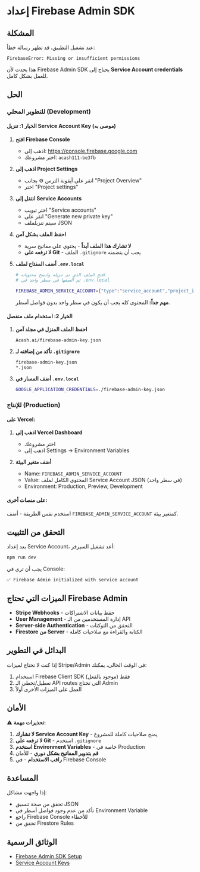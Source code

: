 # إعداد Firebase Admin SDK

## المشكلة

عند تشغيل التطبيق، قد تظهر رسالة خطأ:

```
FirebaseError: Missing or insufficient permissions
```

هذا يحدث لأن Firebase Admin SDK يحتاج إلى **Service Account credentials** للعمل بشكل كامل.

## الحل

### للتطوير المحلي (Development)

#### الخيار 1: تنزيل Service Account Key (موصى به)

1. **افتح Firebase Console**
   - اذهب إلى: https://console.firebase.google.com
   - اختر مشروعك: `acash111-be3fb`

2. **اذهب إلى Project Settings**
   - انقر على أيقونة الترس ⚙️ بجانب "Project Overview"
   - اختر "Project settings"

3. **انتقل إلى Service Accounts**
   - اختر تبويب "Service accounts"
   - انقر على "Generate new private key"
   - سيتم تنزيلملف JSON

4. **احفظ الملف بشكل آمن**
   - **لا تشارك هذا الملف أبداً** - يحتوي على مفاتيح سرية
   - **لا ترفعه على Git** - الملف `.gitignore` يجب أن يتضمنه

5. **أضف المفتاح لملف `.env.local`**

   ```bash
   # افتح الملف الذي تم تنزيله وانسخ محتوياته
   # ثم ألصقها في سطر واحد في .env.local

   FIREBASE_ADMIN_SERVICE_ACCOUNT={"type":"service_account","project_id":"acash111-be3fb",...}
   ```

   **مهم جداً:** المحتوى كله يجب أن يكون في سطر واحد بدون فواصل أسطر.

#### الخيار 2: استخدام ملف منفصل

1. **احفظ الملف المنزل في مجلد آمن**

   ```
   Acash.ai/firebase-admin-key.json
   ```

2. **تأكد من إضافته لـ `.gitignore`**

   ```
   firebase-admin-key.json
   *.json
   ```

3. **أضف المسار في `.env.local`**
   ```bash
   GOOGLE_APPLICATION_CREDENTIALS=./firebase-admin-key.json
   ```

### للإنتاج (Production)

#### على Vercel:

1. **اذهب إلى Vercel Dashboard**
   - اختر مشروعك
   - اذهب إلى Settings → Environment Variables

2. **أضف متغير البيئة**
   - Name: `FIREBASE_ADMIN_SERVICE_ACCOUNT`
   - Value: المحتوى الكامل لملف Service Account JSON (في سطر واحد)
   - Environment: Production, Preview, Development

#### على منصات أخرى:

استخدم نفس الطريقة - أضف `FIREBASE_ADMIN_SERVICE_ACCOUNT` كمتغير بيئة.

## التحقق من التثبيت

بعد إعداد Service Account، أعد تشغيل السيرفر:

```bash
npm run dev
```

يجب أن ترى في Console:

```
✅ Firebase Admin initialized with service account
```

## الميزات التي تحتاج Firebase Admin

- **Stripe Webhooks** - حفظ بيانات الاشتراكات
- **User Management** - إدارة المستخدمين من الـ API
- **Server-side Authentication** - التحقق من التوكنات
- **Firestore من Server** - الكتابة والقراءة مع صلاحيات كاملة

## البدائل في التطوير

إذا كنت لا تحتاج لميزات Stripe/Admin في الوقت الحالي، يمكنك:

1. استخدام Firebase Client SDK فقط (موجود بالفعل)
2. تعطيل/تخطي الـ API routes التي تحتاج Admin
3. العمل على الميزات الأخرى أولاً

## الأمان

⚠️ **تحذيرات مهمة:**

1. **لا تشارك Service Account Key** - يمنح صلاحيات كاملة للمشروع
2. **لا ترفعه على Git** - استخدم `.gitignore`
3. **استخدم Environment Variables** - خاصة في Production
4. **قم بتدوير المفاتيح بشكل دوري** - للأمان
5. **راقب الاستخدام** - في Firebase Console

## المساعدة

إذا واجهت مشاكل:

- تحقق من صحة تنسيق JSON
- تأكد من عدم وجود فواصل أسطر في Environment Variable
- راجع Firebase Console للأخطاء
- تحقق من Firestore Rules

## الوثائق الرسمية

- [Firebase Admin SDK Setup](https://firebase.google.com/docs/admin/setup)
- [Service Account Keys](https://cloud.google.com/iam/docs/creating-managing-service-account-keys)

